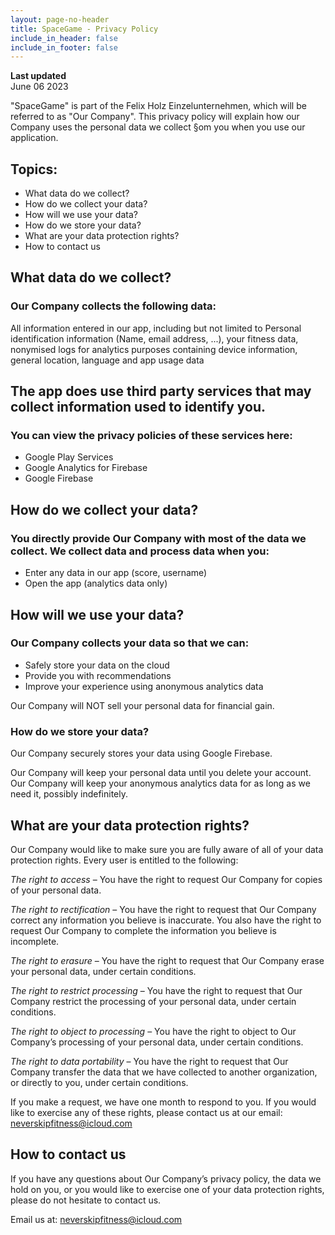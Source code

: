 ```yaml
---
layout: page-no-header
title: SpaceGame - Privacy Policy
include_in_header: false
include_in_footer: false
---
```


**Last updated**  
June 06 2023

"SpaceGame" is part of the Felix Holz Einzelunternehmen, which will be referred to as "Our Company". This privacy policy will explain how our Company uses the personal data we collect §om you when you use our application.

## Topics:

- What data do we collect?
- How do we collect your data?
- How will we use your data?
- How do we store your data?
- What are your data protection rights?
- How to contact us

## What data do we collect?
### Our Company collects the following data:

All information entered in our app, including but not limited to Personal identification information (Name, email address, ...), your fitness data, nonymised logs for analytics purposes containing device information, general location, language and app usage data

## The app does use third party services that may collect information used to identify you.
### You can view the privacy policies of these services here:

- Google Play Services
- Google Analytics for Firebase
- Google Firebase

## How do we collect your data?
### You directly provide Our Company with most of the data we collect. We collect data and process data when you:

- Enter any data in our app (score, username)
- Open the app (analytics data only)

## How will we use your data?
### Our Company collects your data so that we can:

- Safely store your data on the cloud
- Provide you with recommendations
- Improve your experience using anonymous analytics data

Our Company will NOT sell your personal data for financial gain.

### How do we store your data?
Our Company securely stores your data using Google Firebase.

Our Company will keep your personal data until you delete your account.
Our Company will keep your anonymous analytics data for as long as we need it, possibly indefinitely.

## What are your data protection rights?
Our Company would like to make sure you are fully aware of all of your data protection rights. Every user is entitled to the following:

*The right to access* – You have the right to request Our Company for copies of your personal data.

*The right to rectification* – You have the right to request that Our Company correct any information you believe is inaccurate. You also have the right to request Our Company to complete the information you believe is incomplete.

*The right to erasure* – You have the right to request that Our Company erase your personal data, under certain conditions.

*The right to restrict processing* – You have the right to request that Our Company restrict the processing of your personal data, under certain conditions.

*The right to object to processing* – You have the right to object to Our Company’s processing of your personal data, under certain conditions.

*The right to data portability* – You have the right to request that Our Company transfer the data that we have collected to another organization, or directly to you, under certain conditions.

If you make a request, we have one month to respond to you. If you would like to exercise any of these rights, 
please contact us at our email: neverskipfitness@icloud.com

## How to contact us
If you have any questions about Our Company’s privacy policy, the data we hold on you, or you would like to exercise one of your data protection rights, please do not hesitate to contact us.

Email us at: neverskipfitness@icloud.com